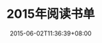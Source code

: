 ---
layout: book
title: 2015年阅读书单
category: reading
keywords: 阅读,书单,2010
date: 2015-06-02T11:36:39+08:00
image:
  feature: book-bk.jpg
  credit:
  creditlink:
books: 
    - title: 这书能让你戒烟
      status: 未读
      author: 亚伦•卡尔 
      publisher: 吉林文史出版社
      language: 中文
      link: http://book.douban.com/subject/3318174/
      cover: http://img4.douban.com/lpic/s3472307.jpg
      description: 
    - title: 当我谈跑步时我谈些什么
      status: 已读
      author: 村上春树
      publisher: 南海出版公司
      language: 中文
      link: http://book.douban.com/subject/3369600/
      cover: http://img3.douban.com/lpic/s3507580.jpg
      description: 长跑这项非常自虐的运动，只有玩过的人才知道其中的乐趣，孤独而无所束缚
    - title: Effective Objective C 2.0
      status: 在读
      author: 加洛韦 (Matt Galloway) 
      publisher: 机械工业出版社
      language: 中文
      link: http://book.douban.com/subject/25829244/
      cover: http://img3.douban.com/lpic/s27220555.jpg
      description: Effective、Objective、C
    - title: 三体:地球往事
      status: 已读
      author: 刘慈欣
      publisher: 重庆出版社
      language: 中文
      link: http://book.douban.com/subject/2567698/
      cover: http://img4.douban.com/lpic/s2865028.jpg
      description: 
    - title: 三体Ⅱ:黑暗森林
      status: 在读
      author: 刘慈欣
      publisher: 重庆出版社
      language: 中文
      link: http://book.douban.com/subject/3066477/
      cover: http://img4.douban.com/lpic/s3078482.jpg
      description: 
    - title: 三体Ⅱ:死神永生
      status: 未读
      author: 刘慈欣
      publisher: 重庆出版社
      language: 中文
      link: http://book.douban.com/subject/5363767/
      cover: http://img4.douban.com/lpic/s26012674.jpg
      description: 
---